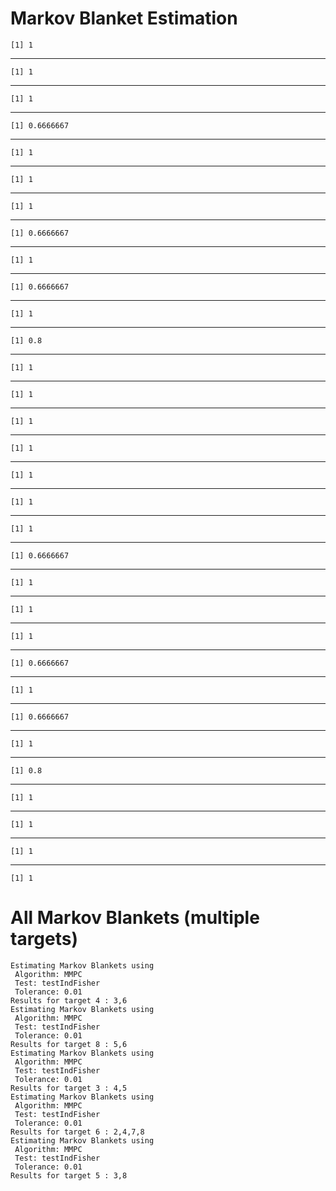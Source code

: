 # Markov Blanket Estimation

    [1] 1

---

    [1] 1

---

    [1] 1

---

    [1] 0.6666667

---

    [1] 1

---

    [1] 1

---

    [1] 1

---

    [1] 0.6666667

---

    [1] 1

---

    [1] 0.6666667

---

    [1] 1

---

    [1] 0.8

---

    [1] 1

---

    [1] 1

---

    [1] 1

---

    [1] 1

---

    [1] 1

---

    [1] 1

---

    [1] 1

---

    [1] 0.6666667

---

    [1] 1

---

    [1] 1

---

    [1] 1

---

    [1] 0.6666667

---

    [1] 1

---

    [1] 0.6666667

---

    [1] 1

---

    [1] 0.8

---

    [1] 1

---

    [1] 1

---

    [1] 1

---

    [1] 1

# All Markov Blankets (multiple targets)

    Estimating Markov Blankets using
     Algorithm: MMPC 
     Test: testIndFisher 
     Tolerance: 0.01 
    Results for target 4 : 3,6 
    Estimating Markov Blankets using
     Algorithm: MMPC 
     Test: testIndFisher 
     Tolerance: 0.01 
    Results for target 8 : 5,6 
    Estimating Markov Blankets using
     Algorithm: MMPC 
     Test: testIndFisher 
     Tolerance: 0.01 
    Results for target 3 : 4,5 
    Estimating Markov Blankets using
     Algorithm: MMPC 
     Test: testIndFisher 
     Tolerance: 0.01 
    Results for target 6 : 2,4,7,8 
    Estimating Markov Blankets using
     Algorithm: MMPC 
     Test: testIndFisher 
     Tolerance: 0.01 
    Results for target 5 : 3,8 

